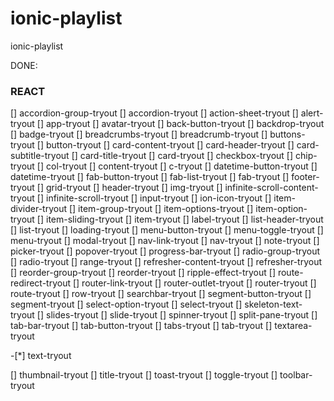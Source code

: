 # ionic-playlist

ionic-playlist

DONE:

### REACT

[] accordion-group-tryout
[] accordion-tryout
[] action-sheet-tryout
[] alert-tryout
[] app-tryout
[] avatar-tryout
[] back-button-tryout
[] backdrop-tryout
[] badge-tryout
[] breadcrumbs-tryout
[] breadcrumb-tryout
[] buttons-tryout
[] button-tryout
[] card-content-tryout
[] card-header-tryout
[] card-subtitle-tryout
[] card-title-tryout
[] card-tryout
[] checkbox-tryout
[] chip-tryout
[] col-tryout
[] content-tryout
[] c-tryout
[] datetime-button-tryout
[] datetime-tryout
[] fab-button-tryout
[] fab-list-tryout
[] fab-tryout
[] footer-tryout
[] grid-tryout
[] header-tryout
[] img-tryout
[] infinite-scroll-content-tryout
[] infinite-scroll-tryout
[] input-tryout
[] ion-icon-tryout
[] item-divider-tryout
[] item-group-tryout
[] item-options-tryout
[] item-option-tryout
[] item-sliding-tryout
[] item-tryout
[] label-tryout
[] list-header-tryout
[] list-tryout
[] loading-tryout
[] menu-button-tryout
[] menu-toggle-tryout
[] menu-tryout
[] modal-tryout
[] nav-link-tryout
[] nav-tryout
[] note-tryout
[] picker-tryout
[] popover-tryout
[] progress-bar-tryout
[] radio-group-tryout
[] radio-tryout
[] range-tryout
[] refresher-content-tryout
[] refresher-tryout
[] reorder-group-tryout
[] reorder-tryout
[] ripple-effect-tryout
[] route-redirect-tryout
[] router-link-tryout
[] router-outlet-tryout
[] router-tryout
[] route-tryout
[] row-tryout
[] searchbar-tryout
[] segment-button-tryout
[] segment-tryout
[] select-option-tryout
[] select-tryout
[] skeleton-text-tryout
[] slides-tryout
[] slide-tryout
[] spinner-tryout
[] split-pane-tryout
[] tab-bar-tryout
[] tab-button-tryout
[] tabs-tryout
[] tab-tryout
[] textarea-tryout

-[*] text-tryout

[] thumbnail-tryout
[] title-tryout
[] toast-tryout
[] toggle-tryout
[] toolbar-tryout

